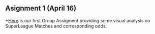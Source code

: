 ## Asignment 1 (April 16)

+[Here](https://boun-etm58d.github.io/gpj-deniz-zeynep-tayfun/Group_Homework.docx) is our first Group Assigment providing some visual analysis on SuperLeague Matches and corresponding odds.
